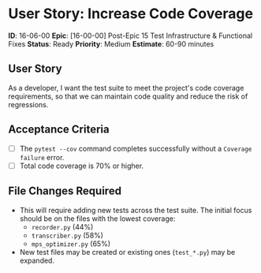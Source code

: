 # User Story: Increase Code Coverage
**ID**: 16-06-00
**Epic**: [16-00-00] Post-Epic 15 Test Infrastructure & Functional Fixes
**Status**: Ready
**Priority**: Medium
**Estimate**: 60-90 minutes

## User Story
As a developer, I want the test suite to meet the project's code coverage requirements, so that we can maintain code quality and reduce the risk of regressions.

## Acceptance Criteria
- [ ] The `pytest --cov` command completes successfully without a `Coverage failure` error.
- [ ] Total code coverage is 70% or higher.

## File Changes Required
- This will require adding new tests across the test suite. The initial focus should be on the files with the lowest coverage:
  - `recorder.py` (44%)
  - `transcriber.py` (58%)
  - `mps_optimizer.py` (65%)
- New test files may be created or existing ones (`test_*.py`) may be expanded.
